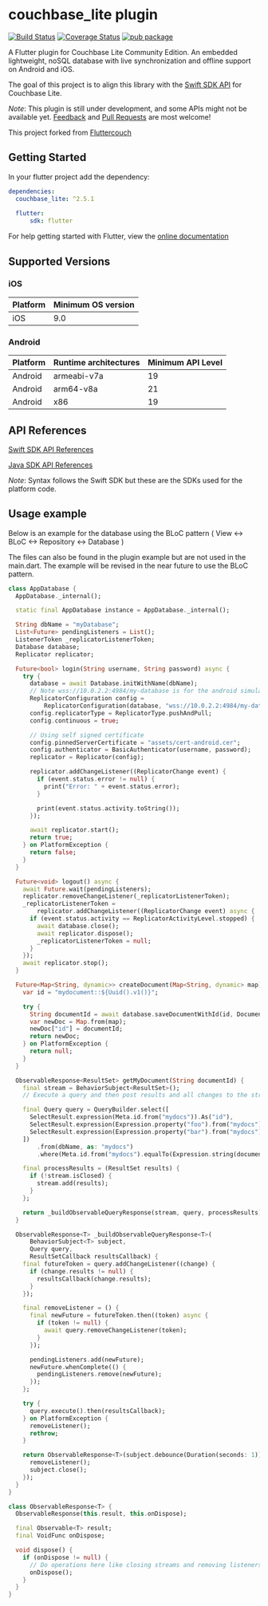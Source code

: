 # couchbase_lite plugin
[![Build Status](https://travis-ci.org/SaltechSystems/couchbase_lite.svg?branch=master)](https://travis-ci.org/SaltechSystems/couchbase_lite)
[![Coverage Status](https://coveralls.io/repos/github/SaltechSystems/couchbase_lite/badge.svg?branch=master)](https://coveralls.io/github/SaltechSystems/couchbase_lite?branch=master)
[![pub package](https://img.shields.io/pub/v/couchbase_lite.svg)](https://pub.dartlang.org/packages/couchbase_lite)

A Flutter plugin for Couchbase Lite Community Edition. An embedded lightweight, noSQL database with live synchronization and offline support on Android and iOS.

The goal of this project is to align this library with the [Swift SDK API](https://docs.couchbase.com/mobile/2.5.0/couchbase-lite-swift/) for Couchbase Lite.

*Note*: This plugin is still under development, and some APIs might not be available yet.
[Feedback](https://github.com/SaltechSystems/couchbase_lite/issues) and [Pull Requests](https://github.com/SaltechSystems/couchbase_lite/pulls) are most welcome!

This project forked from [Fluttercouch](https://github.com/oltrenuovefrontiere/fluttercouch)

## Getting Started

In your flutter project add the dependency:

```yaml
dependencies:
  couchbase_lite: ^2.5.1
  
  flutter:
      sdk: flutter
```

For help getting started with Flutter, view the 
[online documentation](https://flutter.dev/docs)

## Supported Versions

### iOS

| Platform | Minimum OS version |
| -------- | ------------------ |
| iOS      | 9.0                |

### Android

| Platform | Runtime architectures | Minimum API Level |
| -------- | --------------------- | ----------------- |
| Android  | armeabi-v7a           | 19                |
| Android  | arm64-v8a             | 21                |
| Android  | x86                   | 19                |

## API References

[Swift SDK API References](https://docs.couchbase.com/mobile/2.5.0/couchbase-lite-swift/)

[Java SDK API References](http://docs.couchbase.com/mobile/2.5.0/couchbase-lite-java)

*Note*: Syntax follows the Swift SDK but these are the SDKs used for the platform code.

## Usage example

Below is an example for the database using the BLoC pattern ( View <-> BLoC <-> Repository <-> Database )

The files can also be found in the plugin example but are not used in the main.dart.  The example will be revised in the near future to use the BLoC pattern.

```dart
class AppDatabase {
  AppDatabase._internal();

  static final AppDatabase instance = AppDatabase._internal();

  String dbName = "myDatabase";
  List<Future> pendingListeners = List();
  ListenerToken _replicatorListenerToken;
  Database database;
  Replicator replicator;

  Future<bool> login(String username, String password) async {
    try {
      database = await Database.initWithName(dbName);
      // Note wss://10.0.2.2:4984/my-database is for the android simulator on your local machine's couchbase database
      ReplicatorConfiguration config =
          ReplicatorConfiguration(database, "wss://10.0.2.2:4984/my-database");
      config.replicatorType = ReplicatorType.pushAndPull;
      config.continuous = true;

      // Using self signed certificate
      config.pinnedServerCertificate = "assets/cert-android.cer";
      config.authenticator = BasicAuthenticator(username, password);
      replicator = Replicator(config);

      replicator.addChangeListener((ReplicatorChange event) {
        if (event.status.error != null) {
          print("Error: " + event.status.error);
        }

        print(event.status.activity.toString());
      });

      await replicator.start();
      return true;
    } on PlatformException {
      return false;
    }
  }

  Future<void> logout() async {
    await Future.wait(pendingListeners);
    replicator.removeChangeListener(_replicatorListenerToken);
    _replicatorListenerToken =
        replicator.addChangeListener((ReplicatorChange event) async {
      if (event.status.activity == ReplicatorActivityLevel.stopped) {
        await database.close();
        await replicator.dispose();
        _replicatorListenerToken = null;
      }
    });
    await replicator.stop();
  }

  Future<Map<String, dynamic>> createDocument(Map<String, dynamic> map) async {
    var id = "mydocument::${Uuid().v1()}";

    try {
      String documentId = await database.saveDocumentWithId(id, Document(map));
      var newDoc = Map.from(map);
      newDoc["id"] = documentId;
      return newDoc;
    } on PlatformException {
      return null;
    }
  }

  ObservableResponse<ResultSet> getMyDocument(String documentId) {
    final stream = BehaviorSubject<ResultSet>();
    // Execute a query and then post results and all changes to the stream

    final Query query = QueryBuilder.select([
      SelectResult.expression(Meta.id.from("mydocs")).As("id"),
      SelectResult.expression(Expression.property("foo").from("mydocs")),
      SelectResult.expression(Expression.property("bar").from("mydocs")),
    ])
        .from(dbName, as: "mydocs")
        .where(Meta.id.from("mydocs").equalTo(Expression.string(documentId)));

    final processResults = (ResultSet results) {
      if (!stream.isClosed) {
        stream.add(results);
      }
    };

    return _buildObservableQueryResponse(stream, query, processResults);
  }

  ObservableResponse<T> _buildObservableQueryResponse<T>(
      BehaviorSubject<T> subject,
      Query query,
      ResultSetCallback resultsCallback) {
    final futureToken = query.addChangeListener((change) {
      if (change.results != null) {
        resultsCallback(change.results);
      }
    });

    final removeListener = () {
      final newFuture = futureToken.then((token) async {
        if (token != null) {
          await query.removeChangeListener(token);
        }
      });

      pendingListeners.add(newFuture);
      newFuture.whenComplete(() {
        pendingListeners.remove(newFuture);
      });
    };

    try {
      query.execute().then(resultsCallback);
    } on PlatformException {
      removeListener();
      rethrow;
    }

    return ObservableResponse<T>(subject.debounce(Duration(seconds: 1)), () {
      removeListener();
      subject.close();
    });
  }
}
```

```dart
class ObservableResponse<T> {
  ObservableResponse(this.result, this.onDispose);

  final Observable<T> result;
  final VoidFunc onDispose;

  void dispose() {
    if (onDispose != null) {
      // Do operations here like closing streams and removing listeners
      onDispose();
    }
  }
}
```
